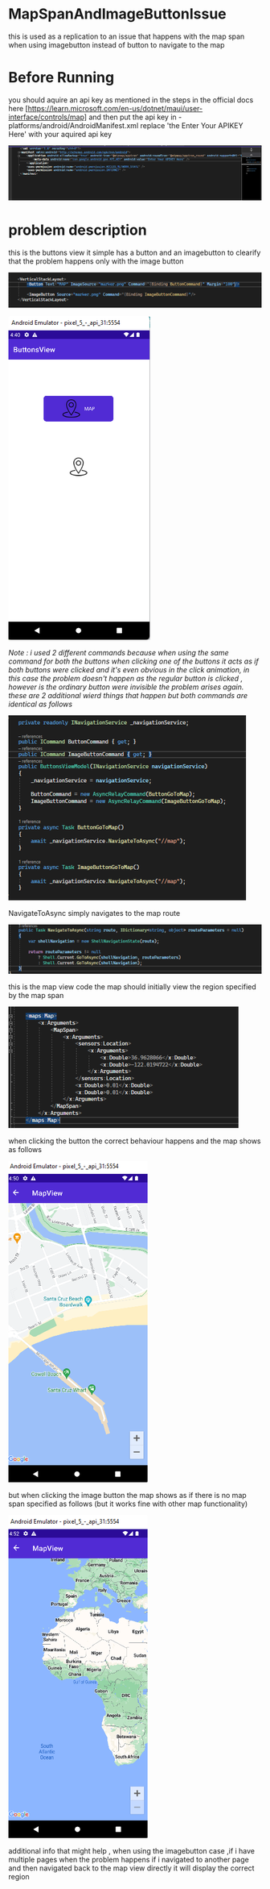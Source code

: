 # MapSpanAndImageButtonIssue
this is used as a replication to an issue that happens with the map span when using imagebutton instead of button to navigate to the map

# Before Running 
you should aquire an api key as mentioned in the steps in the official docs here [https://learn.microsoft.com/en-us/dotnet/maui/user-interface/controls/map] and then put the api key in -platforms/android/AndroidManifest.xml replace 'the Enter Your APIKEY Here' with your aquired api key

![api key](/ScreenShots/ApiKey.png?raw=true)

# problem description
this is the buttons view it simple has a button and an imagebutton to clearify that the problem happens only with the image button 

![api key](/ScreenShots/ButtonsViewCode.png?raw=true)

![api key](/ScreenShots/ButtonsView.png?raw=true)

*Note : i used 2 different commands because when using the same command for both the buttons when clicking one of the buttons it acts as if both buttons were clicked and it's even obvious in the click animation, in this case the problem doesn't happen as the regular button is clicked , however is the ordinary button were invisible the problem arises again. these are 2 additional wierd things that happen*
*but both commands are identical as follows*

![buttons commands](/ScreenShots/ButtonsCommands.png?raw=true)


NavigateToAsync simply navigates to the map route

![NavigateToAsync](/ScreenShots/NavigateToAsync.png?raw=true)


this is the map view code the map should initially view the region specified by the map span 

![map view code](/ScreenShots/MapViewCode.png?raw=true)

when clicking the button the correct behaviour happens and the map shows as follows

![right map span](/ScreenShots/map1.png?raw=true)

but when clicking the image button the map shows as if there is no map span specified as follows (but it works fine with other map functionality)

![wrong map span](/ScreenShots/map2.png?raw=true)


additional info that might help , when using the imagebutton case ,if  i have multiple pages when the problem happens if i navigated to another page and then navigated back to the map view directly it will display the correct region

